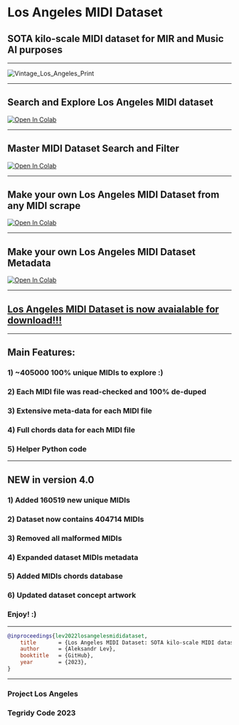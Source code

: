 # Los Angeles MIDI Dataset
## SOTA kilo-scale MIDI dataset for MIR and Music AI purposes

***

![Vintage_Los_Angeles_Print](https://user-images.githubusercontent.com/56325539/196157186-5b0edd15-020f-4877-a8e2-b1af42f960c6.jpg)

***

## Search and Explore Los Angeles MIDI dataset

[![Open In Colab][colab-badge]][colab-notebook1]

[colab-notebook1]: <https://colab.research.google.com/github/asigalov61/Los-Angeles-MIDI-Dataset/blob/main/Los_Angeles_MIDI_Dataset_Search_and_Explore.ipynb>
[colab-badge]: <https://colab.research.google.com/assets/colab-badge.svg>

***

## Master MIDI Dataset Search and Filter

[![Open In Colab][colab-badge]][colab-notebook4]

[colab-notebook4]: <https://colab.research.google.com/github/asigalov61/Los-Angeles-MIDI-Dataset/blob/main/Extras/Master_MIDI_Dataset_Search_and_Filter.ipynb>
[colab-badge]: <https://colab.research.google.com/assets/colab-badge.svg>

***

## Make your own Los Angeles MIDI Dataset from any MIDI scrape

[![Open In Colab][colab-badge]][colab-notebook2]

[colab-notebook2]: <https://colab.research.google.com/github/asigalov61/Los-Angeles-MIDI-Dataset/blob/main/Los_Angeles_MIDI_Dataset_Maker.ipynb>
[colab-badge]: <https://colab.research.google.com/assets/colab-badge.svg>

***

## Make your own Los Angeles MIDI Dataset Metadata

[![Open In Colab][colab-badge]][colab-notebook3]

[colab-notebook3]: <https://colab.research.google.com/github/asigalov61/Los-Angeles-MIDI-Dataset/blob/main/META-DATA/Los_Angeles_MIDI_Dataset_Metadata_Maker.ipynb>
[colab-badge]: <https://colab.research.google.com/assets/colab-badge.svg>

***

## [Los Angeles MIDI Dataset is now avaialable for download!!!](https://huggingface.co/datasets/projectlosangeles/Los-Angeles-MIDI-Dataset)

***
## Main Features:

### 1) ~405000 100% unique MIDIs to explore :)
### 2) Each MIDI file was read-checked and 100% de-duped
### 3) Extensive meta-data for each MIDI file
### 4) Full chords data for each MIDI file
### 5) Helper Python code

***

## NEW in version 4.0

### 1) Added 160519 new unique MIDIs
### 2) Dataset now contains 404714 MIDIs
### 3) Removed all malformed MIDIs
### 4) Expanded dataset MIDIs metadata
### 5) Added MIDIs chords database
### 6) Updated dataset concept artwork

### Enjoy! :)

***

```bibtex
@inproceedings{lev2022losangelesmididataset,
    title       = {Los Angeles MIDI Dataset: SOTA kilo-scale MIDI dataset for MIR and Music AI purposes},
    author      = {Aleksandr Lev},
    booktitle   = {GitHub},
    year        = {2023},
}
```

***

### Project Los Angeles
### Tegridy Code 2023
